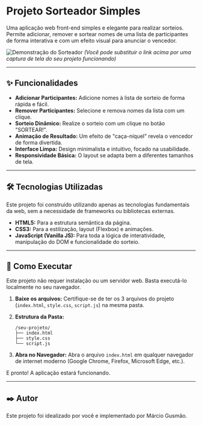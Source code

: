 # Projeto Sorteador Simples

Uma aplicação web front-end simples e elegante para realizar sorteios. Permite adicionar, remover e sortear nomes de uma lista de participantes de forma interativa e com um efeito visual para anunciar o vencedor.

![Demonstração do Sorteador](https://i.imgur.com/gK6kP4X.png) 
*(Você pode substituir o link acima por uma captura de tela do seu projeto funcionando)*

---

## ✨ Funcionalidades

- **Adicionar Participantes:** Adicione nomes à lista de sorteio de forma rápida e fácil.
- **Remover Participantes:** Selecione e remova nomes da lista com um clique.
- **Sorteio Dinâmico:** Realize o sorteio com um clique no botão "SORTEAR!".
- **Animação de Resultado:** Um efeito de "caça-níquel" revela o vencedor de forma divertida.
- **Interface Limpa:** Design minimalista e intuitivo, focado na usabilidade.
- **Responsividade Básica:** O layout se adapta bem a diferentes tamanhos de tela.

---

## 🛠️ Tecnologias Utilizadas

Este projeto foi construído utilizando apenas as tecnologias fundamentais da web, sem a necessidade de frameworks ou bibliotecas externas.

- **HTML5:** Para a estrutura semântica da página.
- **CSS3:** Para a estilização, layout (Flexbox) e animações.
- **JavaScript (Vanilla JS):** Para toda a lógica de interatividade, manipulação do DOM e funcionalidade do sorteio.

---

## 🚀 Como Executar

Este projeto não requer instalação ou um servidor web. Basta executá-lo localmente no seu navegador.

1.  **Baixe os arquivos:**
    Certifique-se de ter os 3 arquivos do projeto (`index.html`, `style.css`, `script.js`) na mesma pasta.

2.  **Estrutura da Pasta:**
    ```
    /seu-projeto/
    ├── index.html
    ├── style.css
    └── script.js
    ```

3.  **Abra no Navegador:**
    Abra o arquivo `index.html` em qualquer navegador de internet moderno (Google Chrome, Firefox, Microsoft Edge, etc.).

E pronto! A aplicação estará funcionando.

---

## ✒️ Autor

Este projeto foi idealizado por você e implementado por Márcio Gusmão.